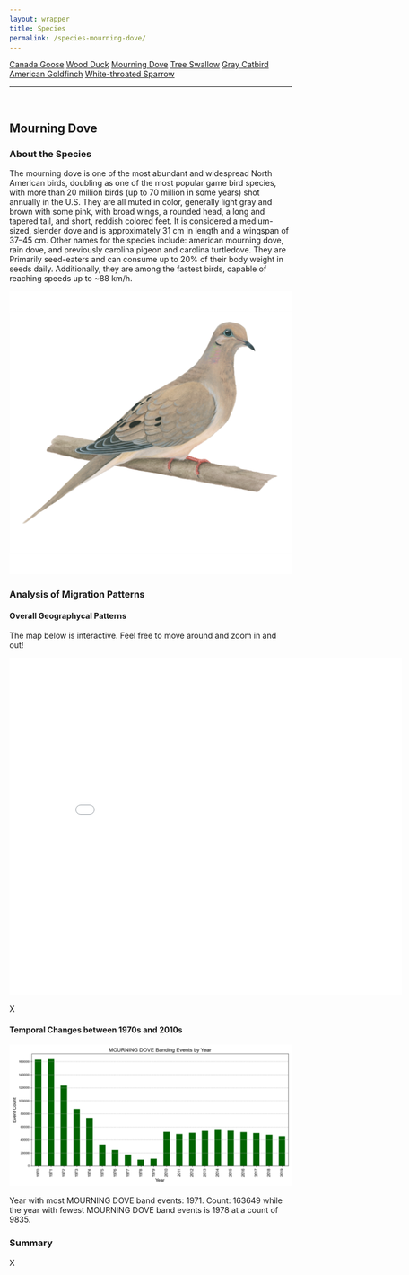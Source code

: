 ```yaml
---
layout: wrapper
title: Species
permalink: /species-mourning-dove/
---
```

<div class="flex">
    <a href="/species/" class="button">Canada Goose</a>
    <a href="/species-wood-duck/" class="button">Wood Duck</a>
    <a href="/species-mourning-dove/" class="button">Mourning Dove</a>
    <a href="/species-tree-swallow/" class="button">Tree Swallow</a>
    <a href="/species-gray-catbird/" class="button">Gray Catbird</a>
    <a href="/species-american-goldfinch/" class="button">American Goldfinch</a>
    <a href="/species-white-throated-sparrow/" class="button">White-throated Sparrow</a>
</div>
<hr>
<br>
<h2>Mourning Dove</h2>
<div>
    <h3>About the Species</h3>
    <div>
      <p>The mourning dove is one of the most abundant and widespread North American birds, doubling as one of the most popular game bird species, with more than 20 million birds (up to 70 million in some years) shot annually in the U.S.
      They are all muted in color, generally light gray and brown with some pink, with broad wings, a rounded head, a long and tapered tail, and short, reddish colored feet. It is considered a medium-sized, slender dove and is approximately 31 cm in length and a wingspan of 37–45 cm.
      Other names for the species include: american mourning dove, rain dove, and previously carolina pigeon and carolina turtledove.
      They are Primarily seed-eaters and can consume up to 20% of their body weight in seeds daily. Additionally, they are among the fastest birds, capable of reaching speeds up to ~88 km/h.</p>
      <img src="/figures/mourning-dove.jpg" alt="https://celebrateurbanbirds.org/learn/birds/focal-species/mourning-dove/" class="image">
    </div>
</div>

<div>
    <h3>Analysis of Migration Patterns</h3>
    <div>
        <h4>Overall Geographycal Patterns</h4>
        <p class="italic">The map below is interactive. Feel free to move around and zoom in and out!</p>
        <iframe src="/assets/species-geo-maps/MOURNING_DOVE_banding_map_with_geojson_us_ca.html" width="700" height="600" frameborder="0"></iframe>
        <p>X</p>
    </div>
    <div>
        <h4>Temporal Changes between 1970s and 2010s</h4>
        <img src="/figures/species-banding/mourning_dove_banding_by_year.png" alt="mourning_dove_banding_by_year"  class="graph-img">
        <p>Year with most MOURNING DOVE band events: 1971. Count: 163649 while the year with fewest MOURNING DOVE band events is 1978 at a count of 9835.</p>
    </div>
    <div>
        <h3>Summary</h3>
        <p>X</p>
    </div>


</div>